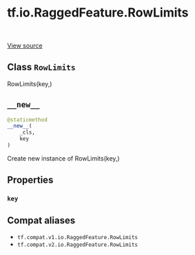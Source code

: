 <div itemscope itemtype="http://developers.google.com/ReferenceObject">
<meta itemprop="name" content="tf.io.RaggedFeature.RowLimits" />
<meta itemprop="path" content="Stable" />
<meta itemprop="property" content="key"/>
<meta itemprop="property" content="__new__"/>
</div>

# tf.io.RaggedFeature.RowLimits

<!-- Insert buttons and diff -->

<table class="tfo-notebook-buttons tfo-api" align="left">
</table>

<a target="_blank" href="/code/stable/tensorflow/python/ops/parsing_config.py">View source</a>



## Class `RowLimits`

RowLimits(key,)



<!-- Placeholder for "Used in" -->


<h2 id="__new__"><code>__new__</code></h2>

``` python
@staticmethod
__new__(
    _cls,
    key
)
```

Create new instance of RowLimits(key,)




## Properties

<h3 id="key"><code>key</code></h3>








## Compat aliases

* `tf.compat.v1.io.RaggedFeature.RowLimits`
* `tf.compat.v2.io.RaggedFeature.RowLimits`

